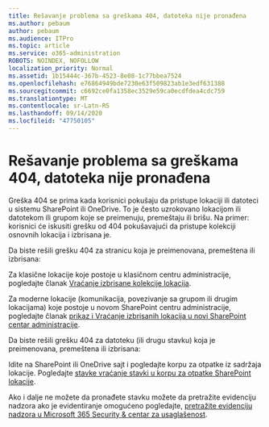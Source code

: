 ```yaml
---
title: Rešavanje problema sa greškama 404, datoteka nije pronađena
ms.author: pebaum
author: pebaum
ms.audience: ITPro
ms.topic: article
ms.service: o365-administration
ROBOTS: NOINDEX, NOFOLLOW
localization_priority: Normal
ms.assetid: 1b15444c-367b-4523-8e08-1c77bbea7524
ms.openlocfilehash: e76864949bde7230e63f509823ab1e3edf631388
ms.sourcegitcommit: c6692ce0fa1358ec3529e59ca0ecdfdea4cdc759
ms.translationtype: MT
ms.contentlocale: sr-Latn-RS
ms.lasthandoff: 09/14/2020
ms.locfileid: "47750105"
---
```

# <a name="troubleshoot-error-404-file-not-found"></a>Rešavanje problema sa greškama 404, datoteka nije pronađena

Greška 404 se prima kada korisnici pokušaju da pristupe lokaciji ili datoteci u sistemu SharePoint ili OneDrive. To je često uzrokovano lokacijom ili datotekom ili grupom koje se preimenuju, premeštaju ili brišu. Na primer: korisnici će iskusiti grešku od 404 pokušavajući da pristupe kolekciji osnovnih lokacija i izbrisana je.

Da biste rešili grešku 404 za stranicu koja je preimenovana, premeštena ili izbrisana:

Za klasične lokacije koje postoje u klasičnom centru administracije, pogledajte članak [Vraćanje izbrisane kolekcije lokacija](https://docs.microsoft.com/sharepoint/restore-deleted-site-collection).

Za moderne lokacije (komunikacija, povezivanje sa grupom ili drugim lokacijama) koje postoje u novom SharePoint centru administracije, pogledajte članak [prikaz i Vraćanje izbrisanih lokacija u novi SharePoint centar administracije](https://docs.microsoft.com/sharepoint/restore-deleted-site-collection).

Da biste rešili grešku 404 za datoteku (ili drugu stavku) koja je preimenovana, premeštena ili izbrisana:

Idite na SharePoint ili OneDrive sajt i pogledajte korpu za otpatke iz sadržaja lokacije. Pogledajte [stavke vraćanje stavki u korpu za otpatke SharePoint lokacije](https://support.office.com/article/Restore-items-in-the-Recycle-Bin-of-a-SharePoint-site-6df466b6-55f2-4898-8d6e-c0dff851a0be#ID0EAADAAA=Online).

Ako i dalje ne možete da pronađete stavku možete da pretražite evidenciju nadzora ako je evidentiranje omogućeno pogledajte, [pretražite evidenciju nadzora u Microsoft 365 Security & centar za usaglašenost](https://docs.microsoft.com/microsoft-365/compliance/search-the-audit-log-in-security-and-compliance).

